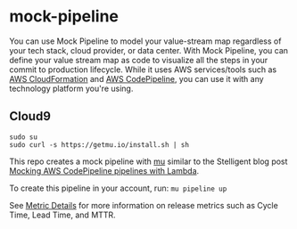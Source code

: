 # mock-pipeline

You can use Mock Pipeline to model your value-stream map regardless of your tech stack, cloud provider, or data center. With Mock Pipeline, you can define your value stream map as code to visualize all the steps in your commit to production lifecycle. While it uses AWS services/tools such as [AWS CloudFormation](https://aws.amazon.com/cloudformation/) and [AWS CodePipeline](https://aws.amazon.com/codepipeline/), you can use it with any technology platform you're using. 

## Cloud9

```
sudo su
sudo curl -s https://getmu.io/install.sh | sh
```

This repo creates a mock pipeline with [mu](https://getmu.io) similar to the Stelligent blog post [Mocking AWS CodePipeline pipelines with Lambda](https://stelligent.com/2016/02/15/mocking-aws-codepipeline-pipelines-with-lambda/).

To create this pipeline in your account, run: `mu pipeline up`

See [Metric Details](https://github.com/stelligent/pipeline-dashboard#metric-details) for more information on release metrics such as Cycle Time, Lead Time, and MTTR. 
